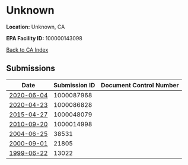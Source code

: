 # Unknown

**Location:** Unknown, CA

**EPA Facility ID:** 100000143098

[Back to CA Index](../../index.md)

## Submissions

| Date | Submission ID | Document Control Number |
|------|--------------|-------------------------|
| [2020-06-04](submissions/1000087968.md) | 1000087968 |  |
| [2020-04-23](submissions/1000086828.md) | 1000086828 |  |
| [2015-04-27](submissions/1000048079.md) | 1000048079 |  |
| [2010-09-20](submissions/1000014998.md) | 1000014998 |  |
| [2004-06-25](submissions/38531.md) | 38531 |  |
| [2000-09-01](submissions/21805.md) | 21805 |  |
| [1999-06-22](submissions/13022.md) | 13022 |  |
